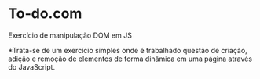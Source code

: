 # To-do.com
Exercício de manipulação DOM em JS


*Trata-se de um exercício simples onde é trabalhado questão de criação, adição e remoção de elementos de forma dinâmica em uma página através do JavaScript.
